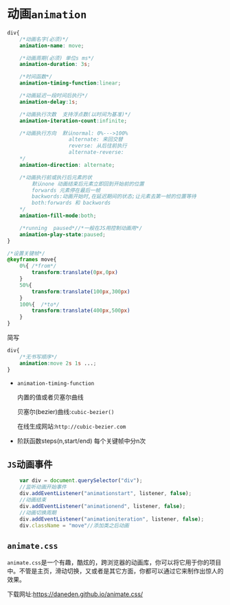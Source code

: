 # 动画`animation`

```css
div{
    /*动画名字(必须)*/
    animation-name: move;

    /*动画周期(必须) 单位s ms*/
    animation-duration: 3s;

    /*时间函数*/
    animation-timing-function:linear;

    /*动画延迟一段时间后执行*/
    animation-delay:1s;

    /*动画执行次数  支持浮点数(以时间为基准)*/
    animation-iteration-count:infinite;

    /*动画执行方向  默认normal: 0%--->100%
                    alternate: 来回交替
                    reverse: 从后往前执行
                    alternate-reverse:
    */
    animation-direction: alternate;

    /*动画执⾏前或执⾏后元素的状
        默认none 动画结束后元素立即回到开始前的位置
        forwards 元素停在最后一帧
        backwords:动画开始时,在延迟期间的状态;让元素去第一帧的位置等待
        both:forwards 和 backwords
    */
    animation-fill-mode:both;

    /*running  paused*//*一般在JS用控制动画用*/
    animation-play-state:paused;
}

/*设置关键帧*/
@keyframes move{
    0%{ /*from*/
        transform:translate(0px,0px)
    }
    50%{
        transform:translate(100px,300px)
    }
    100%{  /*to*/
        transform:translate(400px,500px)
    }
}
```

简写

```css
div{
    /*无书写顺序*/
    animation:move 2s 1s ...;
}
```

- `animation-timing-function`

  内置的值或者贝塞尔曲线

  贝塞尔(bezier)曲线:`cubic-bezier()`

  在线生成网站:`http://cubic-bezier.com`

- 阶跃函数steps(n,start/end)  每个关键帧中分n次

## `JS`动画事件

```javascript
    var div = document.querySelector("div");
    //监听动画开始事件
    div.addEventListener("animationstart", listener, false);
    //动画结束
    div.addEventListener("animationend", listener, false);
    //动画切换周期
    div.addEventListener("animationiteration", listener, false);
    div.className = "move"//添加类之后动画
```

## `animate.css`

`animate.css`是⼀个有趣，酷炫的，跨浏览器的动画库，你可以将它⽤于你的项⽬中。不管是主⻚，滑动切换，⼜或者是其它⽅⾯，你都可以通过它来制作出惊⼈的效果。

下载网址:<https://daneden.github.io/animate.css/>
